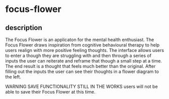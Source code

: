# focus-flower

## description

The Focus Flower is an applicaton for the mental health enthusiast. The Focus Flower draws inspiration from cognitive behavioural therapy to help users realign with more positive feeling thoughts. The interface allows users to enter a though they are struggling with and then through a series of inputs the user can reiterate and reframe that though a small step at a time. The end result is a thought that feels much better than the original. After filling out the inputs the user can see their thoughts in a flower diagram to the left. 

WARNING
SAVE FUNCTIONALITY STILL IN THE WORKS
users will not be able to save their Focus Flower at this time.
